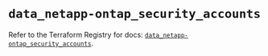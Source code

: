 # `data_netapp-ontap_security_accounts`

Refer to the Terraform Registry for docs: [`data_netapp-ontap_security_accounts`](https://registry.terraform.io/providers/netapp/netapp-ontap/2.3.0/docs/data-sources/security_accounts).

